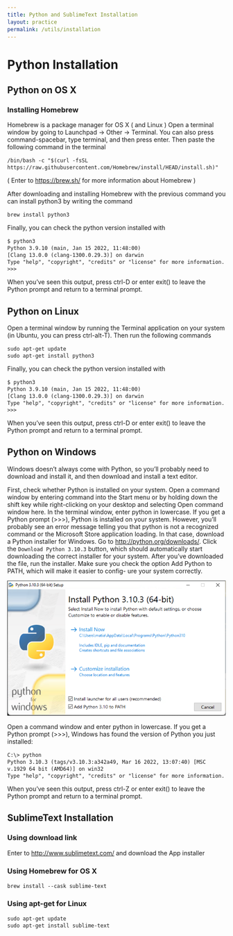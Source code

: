 ```yaml
---
title: Python and SublimeText Installation
layout: practice
permalink: /utils/installation
---
```



# Python Installation

## Python on OS X

### Installing Homebrew
Homebrew is a package manager for OS X ( and Linux )
Open a terminal window by going to Launchpad -> Other -> Terminal. You can also press command-spacebar, type terminal, and then press enter. Then paste the following command in the terminal
```commandline
/bin/bash -c "$(curl -fsSL https://raw.githubusercontent.com/Homebrew/install/HEAD/install.sh)"
```
( Enter to https://brew.sh/ for more information about Homebrew )

After downloading and installing Homebrew with the previous command you can install python3 by writing the command 
```commandline
brew install python3
```

Finally, you can check the python version installed with
```commandline
$ python3
Python 3.9.10 (main, Jan 15 2022, 11:48:00)
[Clang 13.0.0 (clang-1300.0.29.3)] on darwin
Type "help", "copyright", "credits" or "license" for more information.
>>>
```

When you’ve seen this output, press ctrl-D or enter exit&#40;&#41; to leave the Python prompt and return to a terminal prompt.


## Python on Linux

Open a terminal window by running the Terminal application on your system &#40;in Ubuntu, you can press ctrl-alt-T&#41;. Then run the following commands
```commandline
sudo apt-get update
sudo apt-get install python3
```

Finally, you can check the python version installed with
```commandline
$ python3
Python 3.9.10 (main, Jan 15 2022, 11:48:00)
[Clang 13.0.0 (clang-1300.0.29.3)] on darwin
Type "help", "copyright", "credits" or "license" for more information.
>>>

```

When you’ve seen this output, press ctrl-D or enter exit&#40;&#41; to leave the Python prompt and return to a terminal prompt.

[//]: # ()
[//]: # (This output means you also have Python 3 installed, so you’ll be)

[//]: # (able to use either version. Whenever you see the python command in this book, enter python3 instead. Most Linux distributions have Python already installed, but if for some reason yours didn’t or if your system came with Python 2 and you want to install Python 3, refer to Appendix A.)


## Python on Windows
Windows doesn’t always come with Python, so you’ll probably need to download and install it, and then download and install a text editor.
    
First, check whether Python is installed on your system. Open a command window by entering command into the Start menu or by holding down the shift key while right-clicking on your desktop and selecting Open command window here. In the terminal window, enter python in lowercase. If you get a Python prompt (>>>), Python is installed on your system. However, you’ll probably see an error message telling you that python is not a recognized command or the Microsoft Store application loading.
In that case, download a Python installer for Windows. Go to http://python.org/downloads/. Click the `Download Python 3.10.3` button, which should automatically start downloading the correct installer for your system. After you’ve downloaded the file, run the installer. Make sure you check the option Add Python to PATH, which will make it easier to config- ure your system correctly.

![img.png](img.png)


Open a command window and enter python in lowercase. If you get a Python prompt (>>>), Windows has found the version of Python you just installed:
```commandline
C:\> python
Python 3.10.3 (tags/v3.10.3:a342a49, Mar 16 2022, 13:07:40) [MSC v.1929 64 bit (AMD64)] on win32
Type "help", "copyright", "credits" or "license" for more information.
```

When you’ve seen this output, press ctrl-Z or enter exit&#40;&#41; to leave the Python prompt and return to a terminal prompt.


## SublimeText Installation

### Using download link
Enter to http://www.sublimetext.com/ and download the App installer 

### Using Homebrew for OS X
```commandline
brew install --cask sublime-text
```
### Using apt-get for Linux
```commandline
sudo apt-get update
sudo apt-get install sublime-text
```
